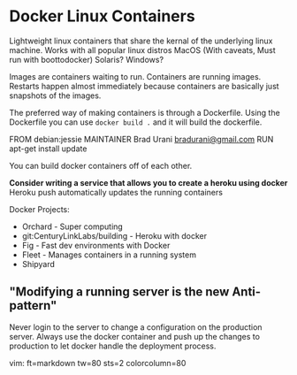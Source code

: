 Docker Linux Containers
=======================

Lightweight linux containers that share the kernal of the underlying linux
machine.
Works with all popular linux distros
MacOS (With caveats, Must run with boottodocker)
Solaris? Windows?

Images are containers waiting to run. Containers are running images.
Restarts happen almost immediately because containers are basically just
snapshots of the images.

The preferred way of making containers is through a Dockerfile. Using the
Dockerfile you can use `docker build .` and it will build the dockerfile.

  FROM debian:jessie
  MAINTAINER Brad Urani bradurani@gmail.com
  RUN apt-get install update

You can build docker containers off of each other.

**Consider writing a service that allows you to create a heroku using docker**
Heroku push automatically updates the running containers

Docker Projects:
  - Orchard - Super computing
  - git:CenturyLinkLabs/building - Heroku with docker
  - Fig - Fast dev environments with Docker
  - Fleet - Manages containers in a running system
  - Shipyard

"Modifying a running server is the new Anti-pattern"
----------------------------------------------------
Never login to the server to change a configuration on the production server.
Always use the docker container and push up the changes to production to let
docker handle the deployment process.

vim: ft=markdown tw=80 sts=2 colorcolumn=80
